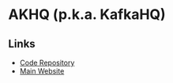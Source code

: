 # AKHQ (p.k.a. KafkaHQ)

## Links

- [Code Repository](https://github.com/tchiotludo/akhq)
- [Main Website](https://akhq.io/)
